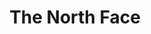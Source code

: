 ---
ee_id_thing: '4433'
site: '1'
type: '2'
inv_num: 2018-063
add_credit:
url: 2018-063-the-north-face
title: The North Face
year: '2018'
display_year: '2018'
medium: Essay
dims:
pitch: "​Short read about my new Scandi life ... also a bit about Apple and Swedish
  House Mafia. I know, I know, sounds random, but I swear it makes sense! "
ps:
live_url: https://www.are.na/blog/the-north-face
youtube:
related_code:
imgs: the-north-face-2018-063-web-ih.jpg
subheading:
download:
commission:
related:
layout: things-i-made
---